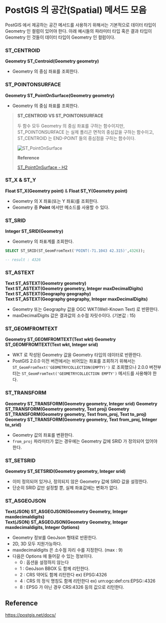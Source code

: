 # PostGIS 의 공간(Spatial) 메서드 모음

PostGIS 에서 제공하는 공간 메서드를 사용하기 위해서는 기본적으로 데이터 타입이 Geometry 인 컬럼이 있어야 한다.
아래 예시들의 파라미터 타입 혹은 결과 타입이 Geometry 인 것들이 데이터 타입이 Geometry 인 컬럼이다.

### ST_CENTROID

**Geometry ST_Centroid(Geometry geometry)**

- Geometry 의 중심 좌표를 조회한다.

### ST_POINTONSURFACE

**Geometry ST_PointOnSurface(Geometry geometry)**

- Geometry 의 중심 좌표를 조회한다.


>
> **ST_CENTROID VS ST_POINTONSURFACE**
> 
> 두 함수 모두 Geometry 의 중심 좌표를 구하는 함수이지만,
> ST_POINTONSURFACE 는 실제 폴리곤 면적의 중심값을 구하는 함수이고, 
> ST_CENTROID 는 END-POINT 들의 중심점을 구하는 함수이다. 
> 
> ![ST_PointOnSurface](https://user-images.githubusercontent.com/49870384/211461148-a2bf9d67-9519-4f66-a8e9-4759b4217f41.png)
>
> **Reference**
> 
> [ST_PointOnSurface - H2](http://www.h2gis.org/docs/dev/ST_PointOnSurface/)


### ST_X & ST_Y

**Float ST_X(Geometry point)** & **Float ST_Y(Geometry point)**

- Geometry 의 X 좌표(또는 Y 좌표)를 조회한다.
- Geometry 중 **Point** 에서만 메소드를 사용할 수 있다.

### ST_SRID

**Integer ST_SRID(Geometry)**

- Geometry 의 좌표계를 조회한다.

```sql
SELECT ST_SRID(ST_GeomFromText('POINT(-71.1043 42.315)',4326));

-- result : 4326
```

### ST_ASTEXT

**Text ST_ASTEXT(Geometry geometry)**   
**Text ST_ASTEXT(Geometry geometry, Integer maxDecimalDigits)**   
**Text ST_ASTEXT(Geography geography)**   
**Text ST_ASTEXT(Geography geography, Integer maxDecimalDigits)**

- Geometry 또는 Geography 값을 OGC WKT(Well-Known Text) 로 반환한다.
- maxDecimalDigits 값은 결과값의 소수점 자릿수이다. (기본값 : 15)

### ST_GEOMFROMTEXT

**Geometry ST_GEOMFROMTEXT(Text wkt)**
**Geometry ST_GEOMFROMTEXT(Text wkt, Integer srid)**

- WKT 로 작성된 Geometry 값을 Geometry 타입의 데이터로 반환한다.
- PostGIS 2.0.0 이전 버전에서는 비어있는 좌표를 조회하기 위해서는  ```ST_GeomFromText('GEOMETRYCOLLECTION(EMPTY)')``` 로 조회했으나
2.0.0 버전부터는 ```ST_GeomFromText('GEOMETRYCOLLECTION EMPTY')``` 메서드를 사용해야 한다.

### ST_TRANSFORM

**Geometry ST_TRANSFORM(Geometry geometry, Integer srid)**
**Geometry ST_TRANSFORM(Geometry geometry, Text proj)**
**Geometry ST_TRANSFORM(Geometry geometry, Text from_proj, Text to_proj)**
**Geometry ST_TRANSFORM(Geometry geometry, Text from_proj, Integer to_srid)**

- Geometry 값의 좌표를 변환한다.
- ```from_proj``` 파라미터가 없는 경우에는 Geometry 값에 SRID 가 정의되어 있어야 한다.

### ST_SETSRID

**Geometry ST_SETSRID(Geometry geometry, Integer srid)**

- 이미 정의되어 있거나, 정의되지 않은 Geometry 값에 SRID 값을 설정한다.
- 단순히 SRID 값만 설정할 뿐, 실제 좌표값에는 변화가 없다.

### ST_ASGEOJSON

**Text(JSON) ST_ASGEOJSON(Geometry Geometry, Integer maxdecimaldigits)**   
**Text(JSON) ST_ASGEOJSON(Geometry Geometry, Integer maxdecimaldigits, Integer Options)**

- Geometry 정보를 GeoJson 형태로 반환한다.
- 2D, 3D 모두 지원가능하다.
- maxdecimaldigits 은 소수점 자리 수를 지정한다. (max : 9)
- 다음은 Options 에 들어갈 수 있는 정보이다.
  - 0 : 옵션을 설정하지 않는다
  - 1 : GeoJson BBOX 도 함께 리턴한다.
  - 2 : CRS 약어도 함께 리턴한다 ex) EPSG:4326
  - 4 : CRS 의 정식 명칭도 함께 리턴한다 ex) urn:ogc:def:crs:EPSG::4326
  - 8 : EPSG 가 아닌 경우 CRS:4326 등의 값으로 리턴한다.

## Reference

https://postgis.net/docs/